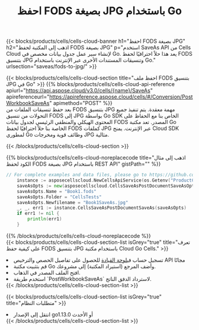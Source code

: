 ﻿---
title:  احفظ FODS بصيغة JPG باستخدام Go
description:  استخدام Aspose.Cells Cloud SDK لـ Go لحفظ ملف بتنسيق FODS كملف بتنسيق JPG.
kwords: Excel, Save FODS as JPG, REST, Go
howto: How to save FODS as JPG using Aspose.Cells Cloud Go library.
---
{{< blocks/products/cells/cells-cloud-banner h1="احفظ FODS بصيغة JPG" h2="اذهب إلى المكتبة لحفظ FODS بصيغة JPG" p="استخدم SaveAs API من Cells Cloud لإنشاء سير عمل جدول بيانات مخصص في Go. يعد هذا حلاً احترافيًا لحفظ FODS بتنسيق JPG وتنسيقات المستندات الأخرى عبر الإنترنت باستخدام Go." urlsection="saveas/fods-to-jpg/" >}}

{{< blocks/products/cells/cells-cloud-section title="احفظ ملف FODS بتنسيق JPG في Go" >}}
{{% blocks/products/cells/cells-cloud-api-reference apiurl="https://api.aspose.cloud/v3.0/cells/{name}/SaveAs" apireferenceurl="https://apireference.aspose.cloud/cells/#/Conversion/PostWorkbookSaveAs" apimethod="POST" %}}
<br/>
يعد حفظ تنسيقات الملفات من FODS بتنسيق JPG مهمة معقدة. يتم تنفيذ جميع التحولات من تنسيق FODS إلى JPG بواسطة Go SDK الخاص بنا مع الحفاظ على المحتوى الهيكلي والمنطقي الرئيسي لجدول بيانات FODS المصدر. تعد مكتبة Go الخاصة بنا حلاً احترافيًا لحفظ FODS كملفات JPG عبر الإنترنت. يمنح Cloud SDK لمطوري Go وظائف قوية ومخرجات JPG مثالية.

{{< /blocks/products/cells/cells-cloud-section >}}

{{% blocks/products/cells/cells-cloud-noreplacecode title="اذهب إلى مثال الكود لحفظ FODS بصيغة JPG باستخدام REST API" gistPath="" %}}
  
```go
// For complete examples and data files, please go to https://github.com/aspose-cells-cloud/aspose-cells-cloud-go/
    instance := asposecellscloud.NewCellsApiService(os.Getenv("ProductClientId"), os.Getenv("ProductClientSecret"))
    saveAsOpts := new(asposecellscloud.CellsSaveAsPostDocumentSaveAsOpts)
    saveAsOpts.Name = "Book1.fods"
    saveAsOpts.Folder = "CellsTests"
    saveAsOpts.Newfilename = "Book1SaveAs.jpg"
    _, _, err1 := instance.CellsSaveAsPostDocumentSaveAs(saveAsOpts)
    if err1 != nil {
	    println(err1)
    }
```
  
{{% /blocks/products/cells/cells-cloud-noreplacecode %}}
<br/>
{{< blocks/products/cells/cells-cloud-section-list isGrey="true" title="تعرف على كيفية حفظ FODS بتنسيق JPG باستخدام مكتبة Cloud Go Cells." >}}
<li> تسجيل حساب في<a href="https://dashboard.aspose.cloud/">لوحة القيادة</a> للحصول على تفاصيل الحصص والترخيص API مجانًا</li>
<li>قم بتثبيت مكتبة Go وأضف المرجع (استيراد المكتبة) إلى مشروعك.</li>
<li>افتح الملف المصدر في الذهاب.</li>
<li>استخدم طريقة `PostWorkbookSaveAs` لاسترداد الدفق الناتج.</li>
{{< /blocks/products/cells/cells-cloud-section-list >}}

{{< blocks/products/cells/cells-cloud-section-list isGrey="true" title="متطلبات النظام" >}}
<li>انتقل إلى الإصدار go1.13.0 أو الأحدث</li>
{{< /blocks/products/cells/cells-cloud-section-list >}}
